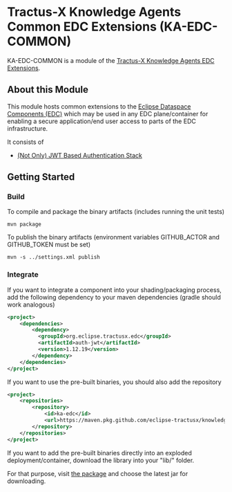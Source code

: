 <!--
 * Copyright (c) 2022,2024 Contributors to the Eclipse Foundation
 *
 * See the NOTICE file(s) distributed with this work for additional
 * information regarding copyright ownership.
 *
 * This program and the accompanying materials are made available under the
 * terms of the Apache License, Version 2.0 which is available at
 * https://www.apache.org/licenses/LICENSE-2.0.
 *
 * Unless required by applicable law or agreed to in writing, software
 * distributed under the License is distributed on an "AS IS" BASIS, WITHOUT
 * WARRANTIES OR CONDITIONS OF ANY KIND, either express or implied. See the
 * License for the specific language governing permissions and limitations
 * under the License.
 *
 * SPDX-License-Identifier: Apache-2.0
-->

# Tractus-X Knowledge Agents Common EDC Extensions (KA-EDC-COMMON)

KA-EDC-COMMON is a module of the [Tractus-X Knowledge Agents EDC Extensions](../README.md).

## About this Module

This module hosts common extensions to the [Eclipse Dataspace Components (EDC)](https://github.com/eclipse-edc/Connector) which
may be used in any EDC plane/container for enabling a secure application/end user access to parts of the EDC infrastructure.

It consists of

- [(Not Only) JWT Based Authentication Stack](auth-jwt)

## Getting Started

### Build

To compile and package the binary artifacts (includes running the unit tests)

```shell
mvn package 
```

To publish the binary artifacts (environment variables GITHUB_ACTOR and GITHUB_TOKEN must be set)

```shell
mvn -s ../settings.xml publish
```

### Integrate

If you want to integrate a component into your shading/packaging process, 
add the following dependency to your maven dependencies (gradle should work analogous)

```xml
<project>
    <dependencies>
        <dependency>
          <groupId>org.eclipse.tractusx.edc</groupId>
          <artifactId>auth-jwt</artifactId>
          <version>1.12.19</version>
        </dependency>
    </dependencies>
</project>
```

If you want to use the pre-built binaries, you should also add the repository

```xml
<project>
    <repositories>
        <repository> 
            <id>ka-edc</id>
            <url>https://maven.pkg.github.com/eclipse-tractusx/knowledge-agents-edc</url>
        </repository>
    </repositories>
</project>
```

If you want to add the pre-built binaries directly into an exploded deployment/container, download
the library into your "lib/" folder.

For that purpose, visit [the package](https://github.com/eclipse-tractusx/knowledge-agents-edc/packages/1868799) and choose
the latest jar for downloading.
